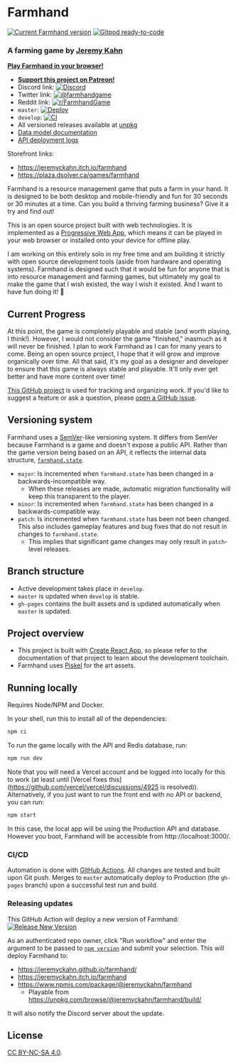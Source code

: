 # Farmhand

[![Current Farmhand version](https://badgen.net/npm/v/@jeremyckahn/farmhand)](https://www.npmjs.com/package/@jeremyckahn/farmhand) [![Gitpod ready-to-code](https://img.shields.io/badge/Gitpod-ready--to--code-blue?logo=gitpod)](https://gitpod.io/#https://github.com/jeremyckahn/farmhand)

### A farming game by [Jeremy Kahn](https://github.com/jeremyckahn)

**[Play Farmhand in your browser!](https://jeremyckahn.github.io/farmhand/)**

- **[Support this project on Patreon!](https://www.patreon.com/jeremyckahn)**
- Discord link: [![Discord](https://img.shields.io/discord/714539345050075176?label=farmhand)](https://discord.gg/6cHEZ9H)
- Twitter link: [![@farmhandgame](https://badgen.net/twitter/follow/farmhandgame)](https://twitter.com/farmhandgame)
- Reddit link: [![r/FarmhandGame](https://img.shields.io/reddit/subreddit-subscribers/FarmhandGame?style=social)](https://www.reddit.com/r/FarmhandGame/)
- `master`: [![Deploy](https://github.com/jeremyckahn/farmhand/workflows/Deploy/badge.svg?branch=master)](https://github.com/jeremyckahn/farmhand/actions?query=workflow%3ADeploy)
- `develop`: [![CI](https://github.com/jeremyckahn/farmhand/workflows/CI/badge.svg)](https://github.com/jeremyckahn/farmhand/actions?query=workflow%3ACI)
- All versioned releases available at [unpkg](https://unpkg.com/browse/@jeremyckahn/farmhand/build/)
- [Data model documentation](https://jeremyckahn.github.io/farmhand/docs/index.html)
- [API deployment logs](https://farmhand.vercel.app/_logs)

Storefront links:

- https://jeremyckahn.itch.io/farmhand
- https://plaza.dsolver.ca/games/farmhand

Farmhand is a resource management game that puts a farm in your hand. It is designed to be both desktop and mobile-friendly and fun for 30 seconds or 30 minutes at a time. Can you build a thriving farming business? Give it a try and find out!

This is an open source project built with web technologies. It is implemented as a [Progressive Web App](https://web.dev/what-are-pwas/), which means it can be played in your web browser or installed onto your device for offline play.

I am working on this entirely solo in my free time and am building it strictly with open source development tools (aside from hardware and operating systems). Farmhand is designed such that it would be fun for anyone that is into resource management and farming games, but ultimately my goal to make the game that I wish existed, the way I wish it existed. And I want to have fun doing it! 🙂

## Current Progress

At this point, the game is completely playable and stable (and worth playing, I think!). However, I would not consider the game "finished," inasmuch as it will never be finished. I plan to work Farmhand as I can for many years to come. Being an open source project, I hope that it will grow and improve organically over time. All that said, it's my goal as a designer and developer to ensure that this game is always stable and playable. It'll only ever get better and have more content over time!

[This GitHub project](https://github.com/jeremyckahn/farmhand/projects/1) is used for tracking and organizing work. If you'd like to suggest a feature or ask a question, please [open a GitHub issue](https://github.com/jeremyckahn/farmhand/issues).

## Versioning system

Farmhand uses a [SemVer](https://semver.org/)-like versioning system. It differs from SemVer because Farmhand is a game and doesn't expose a public API. Rather than the game version being based on an API, it reflects the internal data structure, [`farmhand.state`](https://jeremyckahn.github.io/farmhand/docs/farmhand.html#.state).

- `major`: Is incremented when `farmhand.state` has been changed in a backwards-incompatible way.
  - When these releases are made, automatic migration functionality will keep this transparent to the player.
- `minor`: Is incremented when `farmhand.state` has been changed in a backwards-compatible way.
- `patch`: Is incremented when `farmhand.state` has been not been changed. This also includes gameplay features and bug fixes that do not result in changes to `farmhand.state`.
  - This implies that significant game changes may only result in `patch`-level releases.

## Branch structure

- Active development takes place in `develop`.
- `master` is updated when `develop` is stable.
- `gh-pages` contains the built assets and is updated automatically when `master` is updated.

## Project overview

- This project is built with [Create React App](https://create-react-app.dev/), so please refer to the documentation of that project to learn about the development toolchain.
- Farmhand uses [Piskel](https://www.piskelapp.com/) for the art assets.

## Running locally

Requires Node/NPM and Docker.

In your shell, run this to install all of the dependencies:

```sh
npm ci
```

To run the game locally with the API and Redis database, run:


```sh
npm run dev
```

Note that you will need a Vercel account and be logged into locally for this to work (at least until [Vercel fixes this](https://github.com/vercel/vercel/discussions/4925 is resolved)). Alternatively, if you just want to run the front end with no API or backend, you can run:

```sh
npm start
```

In this case, the local app will be using the Production API and database. However you boot, Farmhand will be accessible from http://localhost:3000/.

### CI/CD

Automation is done with [GitHub Actions](.github/workflows). All changes are tested and built upon Git push. Merges to `master` automatically deploy to Production (the `gh-pages` branch) upon a successful test run and build.

### Releasing updates

This GitHub Action will deploy a new version of Farmhand: [![Release New Version](https://github.com/jeremyckahn/farmhand/actions/workflows/run-release.yml/badge.svg)](https://github.com/jeremyckahn/farmhand/actions/workflows/run-release.yml)

As an authenticated repo owner, click "Run workflow" and enter the argument to be passed to [`npm version`](https://docs.npmjs.com/cli/v7/commands/npm-version) and submit your selection. This will deploy Farmhand to:

- https://jeremyckahn.github.io/farmhand/
- https://jeremyckahn.itch.io/farmhand
- https://www.npmjs.com/package/@jeremyckahn/farmhand
  - Playable from https://unpkg.com/browse/@jeremyckahn/farmhand/build/

It will also notify the Discord server about the update.

## License

[CC BY-NC-SA 4.0](https://creativecommons.org/licenses/by-nc-sa/4.0/legalcode).
